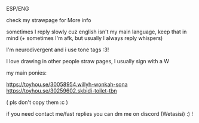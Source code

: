 ESP/ENG

check my strawpage for More info


sometimes I reply slowly cuz english isn't my main language, keep that in mind (+ sometimes I'm afk, but usually I always reply whispers) 

I'm neurodivergent and i use tone tags :3! 

I love drawing in other people straw pages, I usually sign with a W

my main ponies:

https://toyhou.se/30058954.willyh-wonkah-sona
https://toyhou.se/30259602.skbidi-toilet-tbn

( pls don't copy them :c ) 

if you need contact me/fast replies you can dm me on discord (Wetasisi) :) ! 
